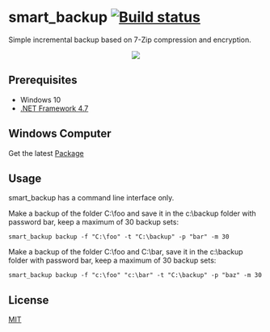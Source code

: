 # smart_backup [![Build status](https://ci.appveyor.com/api/projects/status/5cn0gm9at2quej7l/branch/master?svg=true)](https://ci.appveyor.com/project/gethomast/smart-backup/branch/master)
Simple incremental backup based on 7-Zip compression and encryption.

<p align="center">
	<img src="https://raw.github.com/geheb/smart_backup/master/logo.svg?sanitize=true">
</p>

## Prerequisites
* Windows 10
* [.NET Framework 4.7](https://www.microsoft.com/net/download/framework)

## Windows Computer
Get the latest [Package](https://github.com/geheb/smart_backup/releases/latest)

## Usage
smart_backup has a command line interface only.

Make a backup of the folder C:\foo and save it in the c:\backup folder with password bar, keep a maximum of 30 backup sets:

	smart_backup backup -f "C:\foo" -t "C:\backup" -p "bar" -m 30

Make a backup of the folder C:\foo and C:\bar, save it in the c:\backup folder with password bar, keep a maximum of 30 backup sets:

	smart_backup backup -f "c:\foo" "c:\bar" -t "C:\backup" -p "baz" -m 30

## License
[MIT](https://github.com/geheb/smart_backup/blob/master/LICENSE)
